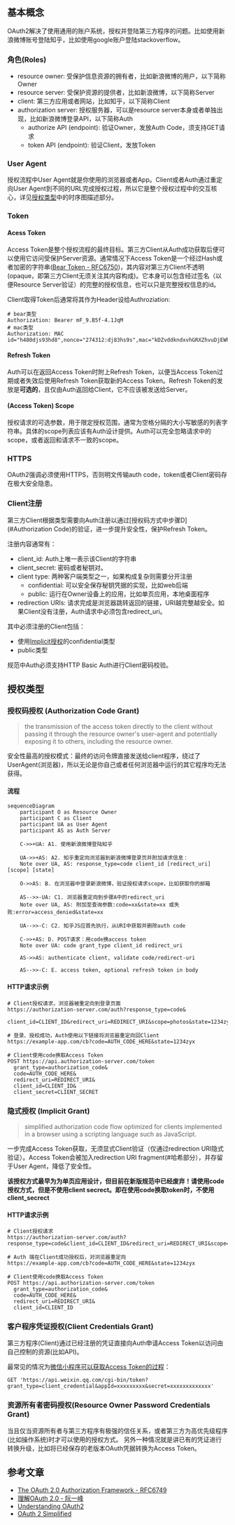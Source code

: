 
## 基本概念

OAuth2解决了使用通用的账户系统，授权并登陆第三方程序的问题。比如使用新浪微博账号登陆知乎，比如使用google账户登陆stackoverflow。

### 角色(Roles)
- resource owner: 受保护信息资源的拥有者，比如新浪微博的用户，以下简称Owner
- resource server: 受保护资源的提供者，比如新浪微博，以下简称Server
- client: 第三方应用或者网站，比如知乎，以下简称Client
- authorization server: 授权服务器，可以是resource server本身或者单独出现，比如新浪微博登录API，以下简称Auth
  - authorize API (endpoint): 验证Owner，发放Auth Code，须支持GET请求
  - token API (endpoint): 验证Client，发放Token

### User Agent

授权流程中User Agent就是你使用的浏览器或者App。Client或者Auth通过重定向User Agent到不同的URL完成授权过程，所以它是整个授权过程中的交互核心，详见[授权类型](#授权类型)中的时序图描述部分。

### Token

#### Acess Token

Access Token是整个授权流程的最终目标。第三方Client从Auth成功获取后便可以使用它访问受保护Server资源。通常情况下Access Token是一个经过Hash或者加密的字符串([Bear Token - RFC6750](https://tools.ietf.org/html/rfc6750))，其内容对第三方Client不透明(opaque，即第三方Client无须关注其内容构成)。它本身可以包含经过签名（以便Resource Server验证）的完整的授权信息，也可以只是完整授权信息的id。

Client取得Token后通常将其作为Header设给Authroziation:

```
# bear类型
Authorization: Bearer mF_9.B5f-4.1JqM
# mac类型
Authorization: MAC id="h480djs93hd8",nonce="274312:dj83hs9s",mac="kDZvddkndxvhGRXZhvuDjEWhGeE="
```


#### Refresh Token

Auth可以在返回Access Token时附上Refresh Token，以便当Access Token过期或者失效后使用Refresh Token获取新的Access Token。Refresh Token的发放是**可选的**，且仅由Auth返回给Client，它不应该被发送给Server。

#### (Access Token) Scope

授权请求的可选参数，用于限定授权范围，通常为空格分隔的大小写敏感的列表字符串。具体的scope列表应该有Auth设计提供。Auth可以完全忽略请求中的scope，或者返回和请求不一致的scope。

### HTTPS

OAuth2强调必须使用HTTPS，否则明文传输auth code，token或者Client密码存在极大安全隐患。

### Client注册

第三方Client根据类型需要向Auth注册以通过[授权码方式中步骤D](#Authorization Code)的验证，进一步提升安全性，保护Refresh Token。

注册内容通常有：

- client_id: Auth上唯一表示该Client的字符串
- client_secret: 密码或者秘钥对。
- client type: 两种客户端类型之一，如果构成复杂则需要分开注册
  - confidential: 可以安全保存秘钥凭据的实现，比如web后端
  - public: 运行在Owner设备上的应用，比如单页应用，本地桌面程序
- redirection URIs: 请求完成是浏览器跳转返回的链接，URI越完整越安全。如果Client没有注册，Auth请求中必须包含redirect_uri。

其中必须注册的Client包括：
- 使用[Implicit授权](#Implicit授权)的confidential类型
- public类型

规范中Auth必须支持HTTP Basic Auth进行Client密码校验。


## 授权类型

### 授权码授权 (Authorization Code Grant)

> the transmission of the access token directly to the client without
  passing it through the resource owner's user-agent and potentially
  exposing it to others, including the resource owner.

安全性最高的授权模式：最终的访问令牌直接发送给client程序，绕过了UserAgent(浏览器)，所以无论是你自己或者任何浏览器中运行的其它程序均无法获得。


#### 流程

``` mermaid
sequenceDiagram
    participant O as Resource Owner
    participant C as Client
    participant UA as User Agent
    participant AS as Auth Server

    C->>+UA: A1. 使用新浪微博登陆知乎
    
    UA->>+AS: A2. 知乎重定向浏览器到新浪微博登录页并附加请求信息：
    Note over UA, AS: response_type=code client_id [redirect_uri] [scope] [state]

    O->>AS: B. 在浏览器中登录新浪微博，验证授权请求scope，比如获取你的邮箱

    AS-->>-UA: C1. 浏览器重定向到步骤A中的redirect_uri
    Note over UA, AS: 附加至查询参数:code=xx&state=xx 或失败:error=access_denied&state=xx

    UA-->>-C: C2. 知乎JS应首先执行，从URI中获取并删除auth code

    C->>+AS: D. POST请求：用code换access token
    Note over UA: code grant_type client_id redirect_uri 

    AS->>AS: authenticate client, validate code/redirect-uri

    AS-->>-C: E. access token, optional refresh token in body
```

#### HTTP请求示例

```
# Client授权请求，浏览器被重定向到登录页面
https://authorization-server.com/auth?response_type=code&
  client_id=CLIENT_ID&redirect_uri=REDIRECT_URI&scope=photos&state=1234zyx

# 登录、授权成功，Auth使用以下链接将浏览器重定向回Client
https://example-app.com/cb?code=AUTH_CODE_HERE&state=1234zyx

# Client使用code换取Access Token
POST https://api.authorization-server.com/token
  grant_type=authorization_code&
  code=AUTH_CODE_HERE&
  redirect_uri=REDIRECT_URI&
  client_id=CLIENT_ID&
  client_secret=CLIENT_SECRET
```


### 隐式授权 (Implicit Grant)

> simplified authorization code flow optimized for clients implemented in a browser using a
  scripting language such as JavaScript.

一步完成Access Token获取，无须显式Client验证（仅通过redirection URI隐式验证）。Access Token会被加入redirection URI fragment(#哈希部分），并存留于User Agent，降低了安全性。

**该授权方式最早为为单页应用设计，但目前在新版规范中已经废弃！请使用code授权方式，但是不使用client secrect。即在使用code换取token时，不使用client_secrect**

#### HTTP请求示例

```
# Client授权请求
https://authorization-server.com/auth?response_type=code&client_id=CLIENT_ID&redirect_uri=REDIRECT_URI&scope=photos&state=1234zyx

# Auth 端在Client成功授权后，对浏览器重定向
https://example-app.com/cb?code=AUTH_CODE_HERE&state=1234zyx

# Client使用code换取Access Token
POST https://api.authorization-server.com/token
  grant_type=authorization_code&
  code=AUTH_CODE_HERE&
  redirect_uri=REDIRECT_URI&
  client_id=CLIENT_ID
```

### 客户程序凭证授权(Client Credentials Grant)

第三方程序(Client)通过已经注册的凭证直接向Auth申请Access Token以访问由自己控制的资源(比如API)。

最常见的情况为[微信小程序可以获取Access Token的过程](https://developers.weixin.qq.com/miniprogram/dev/api/token.html#%E8%8E%B7%E5%8F%96-accesstoken)：

```
GET 'https://api.weixin.qq.com/cgi-bin/token?grant_type=client_credential&appId=xxxxxxxxx&secret=xxxxxxxxxxxxx'
```

### 资源所有者密码授权(Resource Owner Password Credentials Grant)

当且仅当资源所有者与第三方程序有极强的信任关系，或者第三方为高优先级程序(比如操作系统)时才可以使用的授权方式。
另外一种情况就是讲已有的凭证进行转换升级，比如将已经保存的老版本OAuth凭据转换为Access Token。


## 参考文章

- [The OAuth 2.0 Authorization Framework - RFC6749](https://tools.ietf.org/html/rfc6749)
- [理解OAuth 2.0 - 阮一峰](http://www.ruanyifeng.com/blog/2014/05/oauth_2_0.html)
- [Understanding OAuth2](http://www.bubblecode.net/en/2016/01/22/understanding-oauth2/)
- [OAuth 2 Simplified](https://aaronparecki.com/oauth-2-simplified/)
